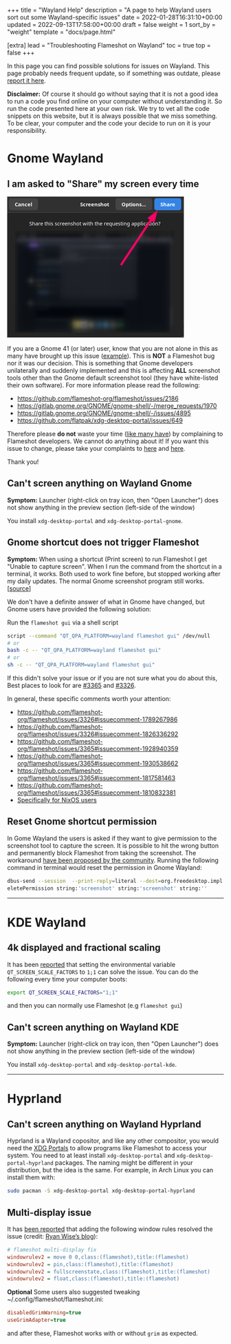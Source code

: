 +++
title = "Wayland Help"
description = "A page to help Wayland users sort out some Wayland-specific issues"
date = 2022-01-28T16:31:10+00:00
updated = 2022-09-13T17:58:00+00:00
draft = false
weight = 1
sort_by = "weight"
template = "docs/page.html"

[extra]
lead = "Troubleshooting Flameshot on Wayland"
toc = true
top = false
+++


In this page you can find possible solutions for issues on Wayland. This page probably needs frequent update, so if something was outdate, please [report it here](https://github.com/flameshot-org/flameshot-org.github.io/issues/new).


**Disclaimer:** Of course it should go without saying that it is not a good idea to run a code you find online on your computer without understanding it. So run the code presented here at your own risk. We try to vet all the code snippets on this website, but it is always possible that we miss something. To be clear, your computer and the code your decide to run on it is your responsibility.


# Gnome Wayland

## I am asked to "Share" my screen every time

![gnome permission window](/media/content/docs/guide/wayland-help/2022-08-04_11-39_gnome_share_permission_indow.png "Screenshot of the Gnome permission window which has a Share button at the top right corner")

If you are a Gnome 41 (or later) user, know that you are not alone in this as many have brought up this issue ([example](https://github.com/flameshot-org/flameshot/issues/2186)). This is **NOT** a Flameshot bug nor it was our decision. This is something that Gnome developers unilaterally and suddenly implemented and this is affecting **ALL** screenshot tools other than the Gnome default screenshot tool (they have white-listed their own software). For more information please read the following:

- <https://github.com/flameshot-org/flameshot/issues/2186>
- <https://gitlab.gnome.org/GNOME/gnome-shell/-/merge_requests/1970>
- <https://gitlab.gnome.org/GNOME/gnome-shell/-/issues/4895>
- <https://github.com/flatpak/xdg-desktop-portal/issues/649>

Therefore please **do not** waste your time ([like many have](https://github.com/flameshot-org/flameshot/issues?q=is%3Aissue+is%3Aclosed+label%3ADuplicate+label%3A%22Won%27t+Fix%22+gnome+)) by complaining to Flameshot developers. We cannot do anything about it! If you want this issue to change, please take your complaints to [here](https://gitlab.gnome.org/GNOME/gnome-shell/-/merge_requests/1970) and [here](https://gitlab.gnome.org/GNOME/gnome-shell/-/issues/4895).

Thank you!


## Can't screen anything on Wayland Gnome

**Symptom:** Launcher (right-click on tray icon, then "Open Launcher") does not show anything in the preview section (left-side of the window)

You install `xdg-desktop-portal` and `xdg-desktop-portal-gnome`.


## Gnome shortcut does not trigger Flameshot

**Symptom:** When using a shortcut (Print screen) to run Flameshot I get "Unable to capture screen". When I run the command from the shortcut in a terminal, it works. Both used to work fine before, but stopped working after my daily updates. The normal Gnome screenshot program still works. [[source](https://github.com/flameshot-org/flameshot/issues/3365)]

We don't have a definite answer of what in Gnome have changed, but Gnome users have provided the following solution:

Run the `flameshot gui` via a shell script

```sh
script --command "QT_QPA_PLATFORM=wayland flameshot gui" /dev/null
# or
bash -c -- "QT_QPA_PLATFORM=wayland flameshot gui"
# or
sh -c -- "QT_QPA_PLATFORM=wayland flameshot gui"
```

If this didn't solve your issue or if you are not sure what you do about this, Best places to look for are [#3365](https://github.com/flameshot-org/flameshot/issues/3365) and [#3326](https://github.com/flameshot-org/flameshot/issues/3326).

In general, these specific comments worth your attention:

- https://github.com/flameshot-org/flameshot/issues/3326#issuecomment-1789267986
- https://github.com/flameshot-org/flameshot/issues/3326#issuecomment-1826336292
- https://github.com/flameshot-org/flameshot/issues/3365#issuecomment-1928940359
- https://github.com/flameshot-org/flameshot/issues/3365#issuecomment-1930538662
- https://github.com/flameshot-org/flameshot/issues/3365#issuecomment-1817581463
- https://github.com/flameshot-org/flameshot/issues/3365#issuecomment-1810832381
- [Specifically for NixOS users](https://github.com/flameshot-org/flameshot/issues/3365#issuecomment-1868580715)


## Reset Gnome shortcut permission

In Gome Wayland the users is asked if they want to give permission to the screenshot tool to capture the screen. It is possible to hit the wrong button and permanently block Flameshot from taking the screenshot. The workaround [have been proposed by the community](https://github.com/flameshot-org/flameshot/issues/3365#issuecomment-2823998280). Running the following command in terminal would reset the permission in Gnome Wayland:

```sh
dbus-send --session  --print-reply=literal --dest=org.freedesktop.impl.portal.PermissionStore /org/freedesktop/impl/portal/PermissionStore org.freedesktop.impl.portal.PermissionStore.D
eletePermission string:'screenshot' string:'screenshot' string:''
```

--------------------------------------------------------------------------------

# KDE Wayland

## 4k displayed and fractional scaling

It has been [reported](https://github.com/flameshot-org/flameshot/issues/227#issuecomment-1002696986) that setting the environmental variable `QT_SCREEN_SCALE_FACTORS` to `1;1` can solve the issue. You can do the following every time your computer boots:

```sh
export QT_SCREEN_SCALE_FACTORS="1;1"
```

and then you can normally use Flameshot (e.g `flameshot gui`)

## Can't screen anything on Wayland KDE

**Symptom:** Launcher (right-click on tray icon, then "Open Launcher") does not show anything in the preview section (left-side of the window)

You install `xdg-desktop-portal` and `xdg-desktop-portal-kde`.


--------------------------------------------------------------------------------

# Hyprland

## Can't screen anything on Wayland Hyprland

Hyprland is a Wayland copositor, and like any other compositor, you would need the [XDG Portals](https://wiki.archlinux.org/title/XDG_Desktop_Portal) to allow programs like Flameshot to access your system. You need to at least install `xdg-desktop-portal` and `xdg-desktop-portal-hyprland` packages. The naming might be different in your distribution, but the idea is the same. For example, in Arch Linux you can install them with:

```sh
sudo pacman -S xdg-desktop-portal xdg-desktop-portal-hyprland
```

## Multi-display issue

It has [been reported](https://github.com/flameshot-org/flameshot/issues/2978#issuecomment-3199328102) that adding the following window rules resolved the issue (credit: [Ryan Wise’s blog](https://ryanwise.me/blog/flameshot-on-hyprland)):

```ini
# flameshot multi-display fix
windowrulev2 = move 0 0,class:(flameshot),title:(flameshot)
windowrulev2 = pin,class:(flameshot),title:(flameshot)
windowrulev2 = fullscreenstate,class:(flameshot),title:(flameshot)
windowrulev2 = float,class:(flameshot),title:(flameshot)
```

**Optional**
Some users also suggested tweaking ~/.config/flameshot/flameshot.ini:

```ini
disabledGrimWarning=true
useGrimAdapter=true
```

and after these, Flameshot works with or without `grim` as expected.
